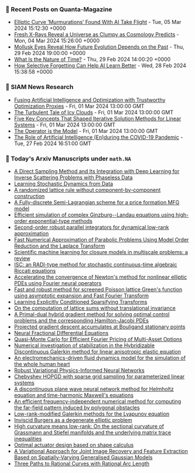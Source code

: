 ### 📝 Recent Posts on Quanta-Magazine
<!-- quanta starts -->
* <a href="https://www.quantamagazine.org/elliptic-curve-murmurations-found-with-ai-take-flight-20240305/">Elliptic Curve ‘Murmurations’ Found With AI Take Flight</a> - Tue, 05 Mar 2024 15:12:30 +0000
* <a href="https://www.quantamagazine.org/fresh-x-rays-reveal-a-universe-as-clumpy-as-cosmology-predicts-20240304/">Fresh X-Rays Reveal a Universe as Clumpy as Cosmology Predicts</a> - Mon, 04 Mar 2024 15:26:00 +0000
* <a href="https://www.quantamagazine.org/mollusk-eyes-reveal-how-future-evolution-depends-on-the-past-20240229/">Mollusk Eyes Reveal How Future Evolution Depends on the Past</a> - Thu, 29 Feb 2024 19:00:00 +0000
* <a href="https://www.quantamagazine.org/what-is-the-nature-of-time-20240229/">What Is the Nature of Time?</a> - Thu, 29 Feb 2024 14:00:20 +0000
* <a href="https://www.quantamagazine.org/how-selective-forgetting-can-help-ai-learn-better-20240228/">How Selective Forgetting Can Help AI Learn Better</a> - Wed, 28 Feb 2024 15:38:58 +0000
<!-- quanta ends -->

### 📝 SIAM News Research
<!-- siam-news starts -->
* <a href="https://sinews.siam.org/Details-Page/fusing-artificial-intelligence-and-optimization-with-trustworthy-optimization-proxies">Fusing Artificial Intelligence and Optimization with Trustworthy Optimization Proxies</a> - Fri, 01 Mar 2024 13:00:00 GMT
* <a href="https://sinews.siam.org/Details-Page/the-turbulent-tale-of-icy-clouds">The Turbulent Tale of Icy Clouds</a> - Fri, 01 Mar 2024 13:00:00 GMT
* <a href="https://sinews.siam.org/Details-Page/five-key-concepts-that-shaped-iterative-solution-methods-for-linear-systems">Five Key Concepts That Shaped Iterative Solution Methods for Linear Systems</a> - Fri, 01 Mar 2024 13:00:00 GMT
* <a href="https://sinews.siam.org/Details-Page/the-operator-is-the-model">The Operator is the Model</a> - Fri, 01 Mar 2024 13:00:00 GMT
* <a href="https://sinews.siam.org/Details-Page/the-role-of-artificial-intelligence-enduring-the-covid-19-pandemic">The Role of Artificial Intelligence (En)during the COVID-19 Pandemic</a> - Tue, 27 Feb 2024 16:51:00 GMT
<!-- siam-news ends -->

### 📝 Today's Arxiv Manuscripts under ``math.NA``
<!-- arxiv-math-na starts -->
* <a href="https://arxiv.org/abs/2403.02584">A Direct Sampling Method and Its Integration with Deep Learning for Inverse Scattering Problems with Phaseless Data</a>
* <a href="https://arxiv.org/abs/2403.02595">Learning Stochastic Dynamics from Data</a>
* <a href="https://arxiv.org/abs/2403.02660">A randomized lattice rule without component-by-component construction</a>
* <a href="https://arxiv.org/abs/2403.02785">A Fully-discrete Semi-Lagrangian scheme for a price formation MFG model</a>
* <a href="https://arxiv.org/abs/2403.02816">Efficient simulation of complex Ginzburg--Landau equations using high-order exponential-type methods</a>
* <a href="https://arxiv.org/abs/2403.02834">Second-order robust parallel integrators for dynamical low-rank approximation</a>
* <a href="https://arxiv.org/abs/2403.02847">Fast Numerical Approximation of Parabolic Problems Using Model Order Reduction and the Laplace Transform</a>
* <a href="https://arxiv.org/abs/2403.02913">Scientific machine learning for closure models in multiscale problems: a review</a>
* <a href="https://arxiv.org/abs/2403.02940">ISC: an RADI-type method for stochastic continuous-time algebraic Riccati equations</a>
* <a href="https://arxiv.org/abs/2403.03021">Accelerating the convergence of Newton's method for nonlinear elliptic PDEs using Fourier neural operators</a>
* <a href="https://arxiv.org/abs/2403.03076">Fast and robust method for screened Poisson lattice Green's function using asymptotic expansion and Fast Fourier Transform</a>
* <a href="https://arxiv.org/abs/2403.03168">Learning Explicitly Conditioned Sparsifying Transforms</a>
* <a href="https://arxiv.org/abs/2403.03213">On the computation of lattice sums without translational invariance</a>
* <a href="https://arxiv.org/abs/2403.02468">A Primal-dual hybrid gradient method for solving optimal control problems and the corresponding Hamilton-Jacobi PDEs</a>
* <a href="https://arxiv.org/abs/2403.02530">Projected gradient descent accumulates at Bouligand stationary points</a>
* <a href="https://arxiv.org/abs/2403.02737">Neural Fractional Differential Equations</a>
* <a href="https://arxiv.org/abs/2403.02832">Quasi-Monte Carlo for Efficient Fourier Pricing of Multi-Asset Options</a>
* <a href="https://arxiv.org/abs/2403.02862">Numerical investigation of stabilization in the Hybridizable Discontinuous Galerkin method for linear anisotropic elastic equation</a>
* <a href="https://arxiv.org/abs/2301.02148">An electromechanics-driven fluid dynamics model for the simulation of the whole human heart</a>
* <a href="https://arxiv.org/abs/2308.16910">Robust Variational Physics-Informed Neural Networks</a>
* <a href="https://arxiv.org/abs/2309.14178">Chebyshev HOPGD with sparse grid sampling for parameterized linear systems</a>
* <a href="https://arxiv.org/abs/2310.09527">A discontinuous plane wave neural network method for Helmholtz equation and time-harmonic Maxwell's equations</a>
* <a href="https://arxiv.org/abs/2310.17603">An efficient frequency-independent numerical method for computing the far-field pattern induced by polygonal obstacles</a>
* <a href="https://arxiv.org/abs/2312.00463">Low-rank-modified Galerkin methods for the Lyapunov equation</a>
* <a href="https://arxiv.org/abs/2401.08814">Inviscid Burgers as a degenerate elliptic problem</a>
* <a href="https://arxiv.org/abs/2403.01879">High curvature means low-rank: On the sectional curvature of Grassmann and Stiefel manifolds and the underlying matrix trace inequalities</a>
* <a href="https://arxiv.org/abs/1711.01183">Optimal actuator design based on shape calculus</a>
* <a href="https://arxiv.org/abs/2209.01375">A Variational Approach for Joint Image Recovery and Feature Extraction Based on Spatially-Varying Generalised Gaussian Models</a>
* <a href="https://arxiv.org/abs/2310.08047">Three Paths to Rational Curves with Rational Arc Length</a>
<!-- arxiv-math-na ends -->

